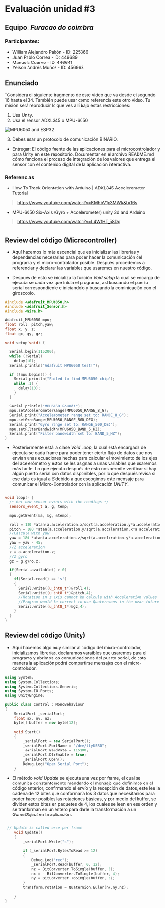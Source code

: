 # Evaluación unidad #3 
## Equipo: *Furacao do coimbra*

### Participantes: 

* William Alejandro Pabón - ID: 225366
* Juan Pablo Correa - ID: 449689
* Manuela Cuervo - ID: 446641
* Yeison Andrés Muñoz - ID: 456968

## Enunciado

"Considera el siguiente fragmento de este video que va desde el segundo 16 hasta el 34. 
También puede usar como referencia este otro video. Tu misión será reproducir lo que ves allí bajo estas restricciones:

1. Usa Unity.
2. Usa el sensor ADXL345 o MPU-6050

![MPU6050 and ESP32](https://content.instructables.com/ORIG/F1U/RBUZ/KFDYWZIZ/F1URBUZKFDYWZIZ.png?auto=webp&frame=1&fit=bounds&md=773d9ab9ee3bf6f0f90e33771377beb5)

3. Debes usar un protocolo de comunicación BINARIO.

* Entregar: El código fuente de las aplicaciones para el microcontrolador y para Unity en este repositorio.
Documentar en el archivo README.md cómo funciona el proceso de integración de los valores que entrega el sensor con el
contenido digital de la aplicación interactiva.

### Referencias

* How To Track Orientation with Arduino | ADXL345 Accelerometer Tutorial
> https://www.youtube.com/watch?v=KMhbV1p3MWk&t=16s

* MPU-6050 Six-Axis (Gyro + Accelerometer) unity 3d and Arduino
> https://www.youtube.com/watch?v=L4WfHT_58Dg

#
## Review del código (Microcontroller)


* Aquí hacemos lo más escencial que es inicializar las librerías y dependencias necesarias para poder hacer la comunicación del programa y el micro-controlador posible. Después procedemos a referenciar y declarar las variables que usaremos en nuestro código.

* Después de esto se inicializa la función *Void setup* la cual se encarga de ejecutarse cada vez que inicia el programa, así buscando el puerto serial correspondiente e iniciandolo y buscando la cominicación con el giroscopio.

```cpp
#include <Adafruit_MPU6050.h>
#include <Adafruit_Sensor.h>
#include <Wire.h>

Adafruit_MPU6050 mpu;
float roll, pitch,yaw;
float x, y, z;
float gx, gy, gz;

void setup(void) {
  
  Serial.begin(115200);
  while (!Serial)
    delay(10);
  Serial.println("Adafruit MPU6050 test!");

  if (!mpu.begin()) {
    Serial.println("Failed to find MPU6050 chip");
    while (1) {
      delay(10);
    }
  }

  Serial.println("MPU6050 Found!");
  mpu.setAccelerometerRange(MPU6050_RANGE_8_G);
  Serial.print("Accelerometer range set to: RANGE_8_G");
  mpu.setGyroRange(MPU6050_RANGE_500_DEG);
  Serial.print("Gyro range set to: RANGE_500_DEG");
  mpu.setFilterBandwidth(MPU6050_BAND_5_HZ);
  Serial.print("Filter bandwidth set to: BAND_5_HZ");
}

```

* Posteriormente está la clase *Void Loop*, la cual está encargada de ejecutarse cada frame para poder tener cierto flujo de datos que nos envían unas ecuaciones hechas para calcular el movimiento de los ejes del acelerómetro y estos se les asignas a unas variables que usaremos más tarde. Lo que ejecuta después de esto nos permite verificar si hay algún puerto serial con datos disponibles, por lo que después revisa si ese dato es igual a *S* debido a que escogimos este mensaje para comunicar el Micro-Controlador con la aplicación *UNITY*.

```cpp

void loop() {
  /* Get new sensor events with the readings */
  sensors_event_t a, g, temp;

  mpu.getEvent(&a, &g, &temp);

  roll = 180 *atan(a.acceleration.x/sqrt(a.acceleration.y*a.acceleration.y+a.acceleration.z*a.acceleration.z))/M_PI;
  pitch = 180 *atan(a.acceleration.y/sqrt(a.acceleration.x*a.acceleration.x+a.acceleration.z*a.acceleration.z))/M_PI;
  //Calcule with yaw
  yaw = 180 *atan(a.acceleration.z/sqrt(a.acceleration.y*a.acceleration.y+a.acceleration.z*a.acceleration.z))/M_PI;
  yaw = yaw - 45;
  //Z acceleration
  z = a.acceleration.z;
  //Z gyro
  gz = g.gyro.z;

  if(Serial.available() > 0)
  {
    if(Serial.read() == 's')
    {
      Serial.write((u_int8_t*)&roll,4);
      Serial.write((u_int8_t*)&pitch,4);
      //Rotation in z axis cannot be calcule with Acceleration values
      //Program would be correct to use Quaternions in the near future to solve this issue
      Serial.write((u_int8_t*)&gz,4);
    }        
  }    
}

```

## Review del código (Unity)

* Aquí hacemos algo muy similar al código del micro-controlador, inicializamos librerías, declaramos varaibles que usaremos para el programa y abrimos las comunicaciones del puerto serial, de esta manera la aplicación podrá compartirse mensajes con el micro-controlador.

```cpp
using System;
using System.Collections;
using System.Collections.Generic;
using System.IO.Ports;
using UnityEngine;

public class Control : MonoBehaviour
{
    SerialPort _serialPort;
    float nx, ny, nz;
    byte[] buffer = new byte[12];
    
    void Start()
    {
        _serialPort = new SerialPort();
        _serialPort.PortName = "/dev/ttyUSB0";
        _serialPort.BaudRate = 115200;
        _serialPort.DtrEnable = true;
        _serialPort.Open();
        Debug.Log("Open Serial Port");
    }
```

* El método *void Update* se ejecuta una vez por frame, el cual se comunica constantemente mandando el mensaje que definimos en el código anterior, confirmando el envío y la recepción de datos, este lee la cadena de 12 bites que conformaría los 3 datos que necesitamos para poder hacer posibles las rotaciones básicas, y por medio del buffer, se dividen estos bites en paquetes de 4, los cuales se leen en ese orden y se tranforman en un entero para darle la transformación a un *GameObject* en la aplicación.

```cpp

 // Update is called once per frame
    void Update()
    {
        _serialPort.Write("s");
        
        if (_serialPort.BytesToRead >= 12)
        {
            Debug.Log("rec");
            _serialPort.Read(buffer, 0, 12);
            nz = BitConverter.ToSingle(buffer, 0);
            nx = - BitConverter.ToSingle(buffer, 4);
            ny = BitConverter.ToSingle(buffer, 8);
        }
        transform.rotation = Quaternion.Euler(nx,ny,nz);
        
    }
}

```

